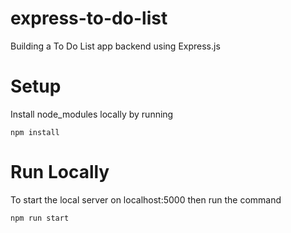 
# express-to-do-list
Building a To Do List app backend using Express.js

# Setup 
Install node_modules locally by running
```
npm install
```

# Run Locally
To start the local server on localhost:5000 then run the command
```
npm run start
```
